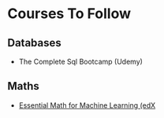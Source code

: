 # Courses To Follow

## Databases
* The Complete Sql Bootcamp (Udemy)

## Maths
* [Essential Math for Machine Learning (edX](https://www.edx.org/course/essential-math-for-machine-learning-python-edition)
